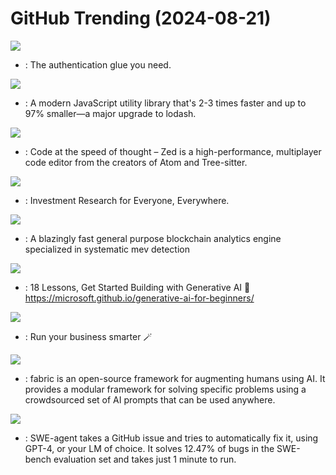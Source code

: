 # GitHub Trending (2024-08-21)

![](https://img.shields.io/badge/Python-New%20791-green?style=flat-square&logo=appveyor)
- [](https://github.comundefined): The authentication glue you need.

![](https://img.shields.io/badge/TypeScript-New%20286-green?style=flat-square&logo=appveyor)
- [](https://github.comundefined): A modern JavaScript utility library that's 2-3 times faster and up to 97% smaller—a major upgrade to lodash.

![](https://img.shields.io/badge/Rust-New%20255-green?style=flat-square&logo=appveyor)
- [](https://github.comundefined): Code at the speed of thought – Zed is a high-performance, multiplayer code editor from the creators of Atom and Tree-sitter.

![](https://img.shields.io/badge/Python-New%20463-green?style=flat-square&logo=appveyor)
- [](https://github.comundefined): Investment Research for Everyone, Everywhere.

![](https://img.shields.io/badge/Rust-New%2079-green?style=flat-square&logo=appveyor)
- [](https://github.comundefined): A blazingly fast general purpose blockchain analytics engine specialized in systematic mev detection

![](https://img.shields.io/badge/Jupyter%20Notebook-New%20399-green?style=flat-square&logo=appveyor)
- [](https://github.comundefined): 18 Lessons, Get Started Building with Generative AI 🔗 https://microsoft.github.io/generative-ai-for-beginners/

![](https://img.shields.io/badge/TypeScript-New%2066-green?style=flat-square&logo=appveyor)
- [](https://github.comundefined): Run your business smarter 🪄

![](https://img.shields.io/badge/Go-New%20128-green?style=flat-square&logo=appveyor)
- [](https://github.comundefined): fabric is an open-source framework for augmenting humans using AI. It provides a modular framework for solving specific problems using a crowdsourced set of AI prompts that can be used anywhere.

![](https://img.shields.io/badge/Python-New%2071-green?style=flat-square&logo=appveyor)
- [](https://github.comundefined): SWE-agent takes a GitHub issue and tries to automatically fix it, using GPT-4, or your LM of choice. It solves 12.47% of bugs in the SWE-bench evaluation set and takes just 1 minute to run.

